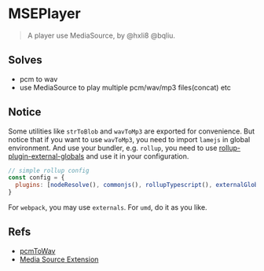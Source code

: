 # MSEPlayer

> A player use MediaSource, by @hxli8 @bqliu.

## Solves

- pcm to wav
- use MediaSource to play multiple pcm/wav/mp3 files(concat) etc

## Notice

Some utilities like `strToBlob` and `wavToMp3` are exported for convenience. But notice that if you want to use `wavToMp3`, you need to import `lamejs` in global environment. And use your bundler, e.g. `rollup`, you need to use [rollup-plugin-external-globals](https://github.com/eight04/rollup-plugin-external-globals) and use it in your configuration.

```js
// simple rollup config
const config = {
  plugins: [nodeResolve(), commonjs(), rollupTypescript(), externalGlobals({ lamejs: 'lamejs' })]
}
```

For `webpack`, you may use `externals`. For `umd`, do it as you like.

## Refs

- [pcmToWav](https://segmentfault.com/a/1190000017982073?utm_source=tag-newest)
- [Media Source Extension](https://developer.mozilla.org/zh-CN/docs/Web/API/Media_Source_Extensions_API)
